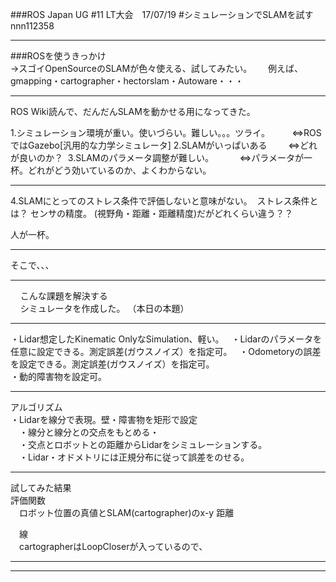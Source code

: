 ###ROS Japan UG #11 LT大会　17/07/19 
#シミュレーションでSLAMを試す
nnn112358

---

###ROSを使うきっかけ   
 →スゴイOpenSourceのSLAMが色々使える、試してみたい。  
 　例えば、  
  gmapping・cartographer・hectorslam・Autoware・・・    

---

ROS Wiki読んで、だんだんSLAMを動かせる用になってきた。  
<div style="text-align: left;">
1.シミュレーション環境が重い。使いづらい。難しい。。。ツライ。  
&nbsp;&nbsp;&nbsp;    ⇔ROSではGazebo[汎用的な力学シミュレータ]  
2.SLAMがいっぱいある
&nbsp;&nbsp;&nbsp;  　⇔どれが良いのか？   
3.SLAMのパラメータ調整が難しい。  
&nbsp;&nbsp;&nbsp;  　⇔パラメータが一杯。どれがどう効いているのか、よくわからない。    
</div>

---

<div style="text-align: left;">
4.SLAMにとってのストレス条件で評価しないと意味がない。  
  ストレス条件とは？  
  センサの精度。 (視野角・距離・距離精度)だがどれくらい違う？？
  
  人が一杯。 
  
---

そこで、、、    

---

&nbsp;&nbsp;&nbsp;  こんな課題を解決する    
&nbsp;&nbsp;&nbsp;  シミュレータを作成した。
（本日の本題）  

---



・Lidar想定したKinematic OnlyなSimulation、軽い。  
・Lidarのパラメータを任意に設定できる。測定誤差(ガウスノイズ）を指定可。  
・Odometoryの誤差を設定できる。測定誤差(ガウスノイズ）を指定可。  
・動的障害物を設定可。  

---


アルゴリズム  
 ・Lidarを線分で表現。壁・障害物を矩形で設定  
　・線分と線分との交点をもとめる・  
　・交点とロボットとの距離からLidarをシミュレーションする。  
　・Lidar・オドメトリには正規分布に従って誤差をのせる。  

---

試してみた結果  
評価関数  
　ロボット位置の真値とSLAM(cartographer)のx-y 距離  

　線  
　cartographerはLoopCloserが入っているので、  

---





---


